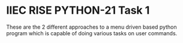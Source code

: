 # IIEC RISE PYTHON-21 Task 1
These are the 2 different approaches to a menu driven based python program which is capable of doing various tasks on user commands.

